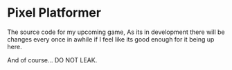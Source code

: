 # Pixel Platformer

The source code for my upcoming game,
As its in development there will be changes every once in awhile if I feel like its good enough for it being up here.

And of course...
DO NOT LEAK.
